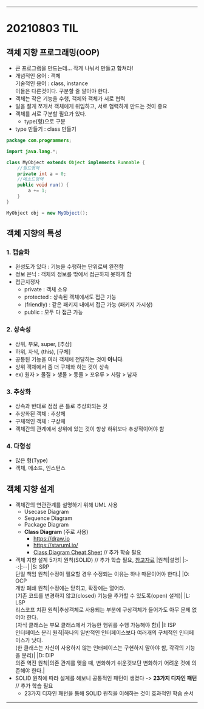 ___
# 20210803 TIL

## 객체 지향 프로그래밍(OOP)
- 큰 프로그램을 만드는데... 작게 나눠서 만들고 합쳐라!
- 개념적인 용어 : 객체  
  기술적인 용어 : class, instance  
  이들은 다른것이다. 구분할 줄 알아야 한다.
- 객체는 작은 기능을 수행, 객체와 객체가 서로 협력
- 일을 잘게 쪼개서 객체에게 위임하고, 서로 협력하게 만드는 것이 중요
- 객체를 서로 구분할 필요가 있다.
  - type(형)으로 구분
- type 만들기 : class 만들기
```java
package com.programmers;

import java.lang.*;

class MyObject extends Object implements Runnable {
    //필드영역
    private int a = 0;
    //메소드영역
    public void run() {
        a += 1;
    }
}

MyObject obj = new MyObject();
```
##

## 객체 지향의 특성
### 1. 캡슐화
- 완성도가 있다 : 기능을 수행하는 단위로써 완전함
- 정보 은닉 : 객체의 정보를 밖에서 접근하지 못하게 함
- 접근지정자
  - private : 객체 소유
  - protected : 상속된 객체에서도 접근 가능
  - (friendly) : 같은 패키지 내에서 접근 가능 (패키지 가시성)
  - public : 모두 다 접근 가능
### 2. 상속성
- 상위, 부모, super, [추상]
- 하위, 자식, (this), [구체]
- 공통된 기능을 여러 객체에 전달하는 것이 **아니다**.
- 상위 객체에서 좀 더 구체화 하는 것이 상속
- ex) 원자 > 물질 > 생물 > 동물 > 포유류 > 사람 > 남자
### 3. 추상화
- 상속과 반대로 점점 큰 틀로 추상화되는 것
- 추상화된 객체 : 추상체
- 구체적인 객체 : 구상체
- 객체간의 관계에서 상위에 있는 것이 항상 하위보다 추상적이어야 함
### 4. 다형성
- 많은 형(Type)
- 객체, 메소드, 인스턴스
##

## 객체 지향 설계
- 객체간의 연관관계를 설명하기 위해 UML 사용
  - Usecase Diagram
  - Sequence Diagram
  - Package Diagram
  - **Class Diagram** (주로 사용)
    - https://draw.io
    - https://staruml.io/
    - [Class Diagram Cheat Sheet](https://i.imgur.com/ZaRRRZh.png) // 추가 학습 필요
- 객체 지향 설계 5가지 원칙(SOLID) // 추가 학습 필요, [참고자료](https://dev-momo.tistory.com/entry/SOLID-%EC%9B%90%EC%B9%99)
  |원칙|설명|
  |:--:|:--|
  |S: SRP</br>단일 책임 원칙|수정이 필요할 경우 수정되는 이유는 하나 때문이어야 한다.|
  |O: OCP</br>개방 폐쇄 원칙|수정에는 닫히고, 확장에는 열어라.</br>(기존 코드를 변경하지 않고(closed) 기능을 추가할 수 있도록(open) 설계)|
  |L: LSP</br>리스코프 치환 원칙|추상객체로 사용되는 부분에 구상객체가 들어가도 아무 문제 없어야 한다.</br>(자식 클래스는 부모 클래스에서 가능한 행위를 수행 가능해야 함)|
  |I: ISP</br>인터페이스 분리 원칙|하나의 일반적인 인터페이스보다 여러개의 구체적인 인터페이스가 낫다.</br>(한 클래스는 자신이 사용하지 않는 인터페이스는 구현하지 말아야 함, 각각의 기능을 분리)|
  |D: DIP</br>의존 역전 원칙|의존 관계를 맺을 때, 변화하기 쉬운것보단 변화하기 어려운 것에 의존해야 한다.|
- SOLID 원칙에 따라 설계를 해보니 공통적인 패턴이 생겼다 -> **23가지 디자인 패턴** // 추가 학습 필요
  - 23가지 디자인 패턴을 통해 SOLID 원칙을 이해하는 것이 효과적인 학습 순서
___